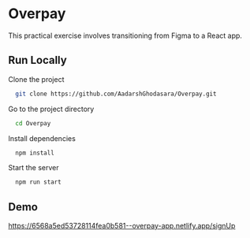 # Overpay

This practical exercise involves transitioning from Figma to a React app.


## Run Locally

Clone the project

```bash
  git clone https://github.com/AadarshGhodasara/Overpay.git
```

Go to the project directory

```bash
  cd Overpay
```

Install dependencies

```bash
  npm install
```

Start the server

```bash
  npm run start
```


## Demo

https://6568a5ed53728114fea0b581--overpay-app.netlify.app/signUp
